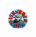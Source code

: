 <p align="center">
    <img src="https://github.com/Hypekingfish/Metar/blob/main/assets/logo.png"
        height="50">
</p>